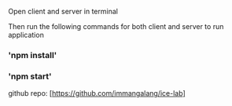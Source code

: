 Open client and server in terminal

Then run the following commands for both client and server to run application

### 'npm install'

### 'npm start'

github repo: [https://github.com/immangalang/ice-lab]
